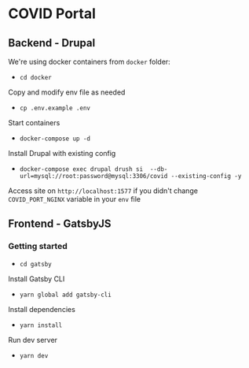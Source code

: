 # COVID Portal
## Backend - Drupal

We're using docker containers from `docker` folder:

- `cd docker`

Copy and modify env file as needed 
- `cp .env.example .env`

Start containers
- `docker-compose up -d`

Install Drupal with existing config
- `docker-compose exec drupal drush si 
  --db-url=mysql://root:password@mysql:3306/covid --existing-config -y`

Access site on `http://localhost:1577` if you didn't change
`COVID_PORT_NGINX` variable in your `env` file 

## Frontend - GatsbyJS


### Getting started

- `cd gatsby`

Install Gatsby CLI
- `yarn global add gatsby-cli`


Install dependencies
- `yarn install`

Run dev server
- `yarn dev`
